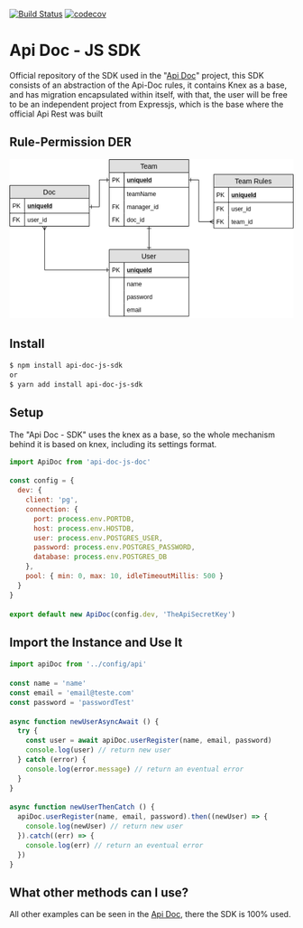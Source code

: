 [![Build Status](https://travis-ci.com/joaomede/api-doc-js-sdk.svg?branch=master)](https://travis-ci.com/joaomede/api-doc-js-sdk) [![codecov](https://codecov.io/gh/joaomede/api-doc-js-sdk/branch/master/graph/badge.svg)](https://codecov.io/gh/joaomede/api-doc-js-sdk)



# Api Doc - JS SDK
Official repository of the SDK used in the "[Api Doc](https://github.com/Api-Doc)" project, this SDK consists of an abstraction of the Api-Doc rules, it contains Knex as a base, and has migration encapsulated within itself, with that, the user will be free to be an independent project from Expressjs, which is the base where the official Api Rest was built

## Rule-Permission DER
![Rule-Permission](/docs/Rule-Permissions.png)  

## Install
```sh
$ npm install api-doc-js-sdk
or
$ yarn add install api-doc-js-sdk
```

## Setup
The "Api Doc - SDK" uses the knex as a base, so the whole mechanism behind it is based on knex, including its settings format.
```javascript
import ApiDoc from 'api-doc-js-doc'

const config = {
  dev: {
    client: 'pg',
    connection: {
      port: process.env.PORTDB,
      host: process.env.HOSTDB,
      user: process.env.POSTGRES_USER,
      password: process.env.POSTGRES_PASSWORD,
      database: process.env.POSTGRES_DB
    },
    pool: { min: 0, max: 10, idleTimeoutMillis: 500 }
  }
}

export default new ApiDoc(config.dev, 'TheApiSecretKey')
```



## Import the Instance and Use It

```javascript
import apiDoc from '../config/api'

const name = 'name'
const email = 'email@teste.com'
const password = 'passwordTest'

async function newUserAsyncAwait () {
  try {
    const user = await apiDoc.userRegister(name, email, password)
    console.log(user) // return new user
  } catch (error) {
    console.log(error.message) // return an eventual error 
  }
}

async function newUserThenCatch () {
  apiDoc.userRegister(name, email, password).then((newUser) => {
    console.log(newUser) // return new user
  }).catch((err) => {
    console.log(err) // return an eventual error 
  })
}
```

## What other methods can I use?
All other examples can be seen in the [Api Doc](https://github.com/Api-Doc), there the SDK is 100% used.
